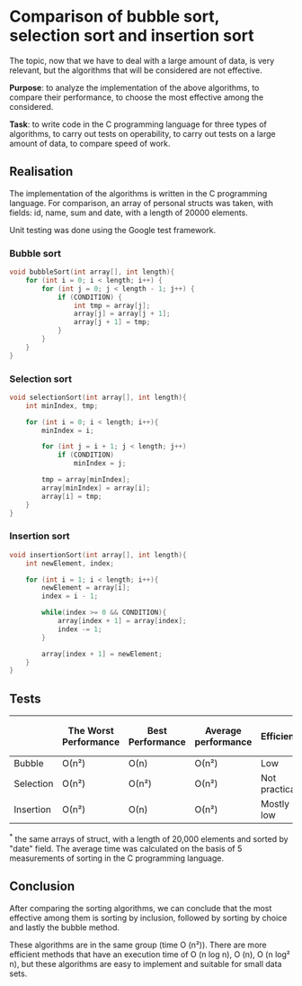 # Comparison of bubble sort, selection sort and insertion sort
The topic, now that we have to deal with a large amount of data, is very relevant, but the algorithms that will be considered are not effective.

**Purpose**: to analyze the implementation of the above algorithms, to compare their performance, to choose the most effective among the considered.

**Task**: to write code in the C programming language for three types of algorithms, to carry out tests on operability, to carry out tests on a large amount of data, to compare speed of work.
## Realisation
The implementation of the algorithms is written in the C programming language. For comparison, an array of personal structs was taken, with fields: id, name, sum and date, with a length of 20000 elements.

Unit testing was done using the Google test framework.

### Bubble sort
```c
void bubbleSort(int array[], int length){
    for (int i = 0; i < length; i++) {
        for (int j = 0; j < length - 1; j++) {
            if (CONDITION) {
                int tmp = array[j];
                array[j] = array[j + 1];
                array[j + 1] = tmp;
            }
        }
    }
}
```

### Selection sort
```c
void selectionSort(int array[], int length){
    int minIndex, tmp;

    for (int i = 0; i < length; i++){
        minIndex = i;

        for (int j = i + 1; j < length; j++)
            if (CONDITION)
                minIndex = j;

        tmp = array[minIndex];
        array[minIndex] = array[i];
        array[i] = tmp;
    }
}
```
### Insertion sort
```c
void insertionSort(int array[], int length){
    int newElement, index;

    for (int i = 1; i < length; i++){
        newElement = array[i];
        index = i - 1;

        while(index >= 0 && CONDITION){
            array[index + 1] = array[index];
            index -= 1;
        }

        array[index + 1] = newElement;
    }
}
```
## Tests
|           | The Worst Performance | Best Performance | Average performance | Efficiency    | Average operating speed<sup>*</sup>  |
|-----------|-----------------------|------------------|---------------------|---------------|-------------------------|
| Bubble    | О(n²)                 | О(n)             | О(n²)               | Low           | 6,835480                |
| Selection | О(n²)                 | О(n²)            | О(n²)               | Not practical | 2,216371                |
| Insertion | О(n²)                 | О(n)             | О(n²)               | Mostly low    | 0,794791                |

<sup>*</sup> the same arrays of struct, with a length of 20,000 elements and sorted by "date" field. The average time was calculated on the basis of 5 measurements of sorting in the C programming language.

## Conclusion
After comparing the sorting algorithms, we can conclude that the most effective among them is sorting by inclusion, followed by sorting by choice and lastly the bubble method.

These algorithms are in the same group (time O (n²)). There are more efficient methods that have an execution time of O (n log n), O (n), O (n log² n), but these algorithms are easy to implement and suitable for small data sets.
